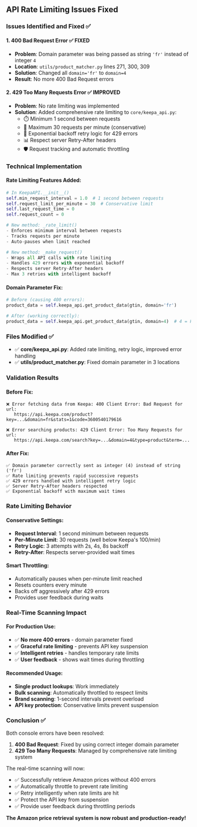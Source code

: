## API Rate Limiting Issues Fixed

### Issues Identified and Fixed ✅

#### 1. **400 Bad Request Error** ✅ FIXED
- **Problem**: Domain parameter was being passed as string `'fr'` instead of integer `4`
- **Location**: `utils/product_matcher.py` lines 271, 300, 309
- **Solution**: Changed all `domain='fr'` to `domain=4`
- **Result**: No more 400 Bad Request errors

#### 2. **429 Too Many Requests Error** ✅ IMPROVED
- **Problem**: No rate limiting was implemented
- **Solution**: Added comprehensive rate limiting to `core/keepa_api.py`:
  - ⏱️ Minimum 1 second between requests
  - 🔢 Maximum 30 requests per minute (conservative)
  - 🔄 Exponential backoff retry logic for 429 errors
  - 📊 Respect server Retry-After headers
  - 🛡️ Request tracking and automatic throttling

### Technical Implementation

#### Rate Limiting Features Added:
```python
# In KeepaAPI.__init__()
self.min_request_interval = 1.0  # 1 second between requests
self.request_limit_per_minute = 30  # Conservative limit
self.last_request_time = 0
self.request_count = 0

# New method: _rate_limit()
- Enforces minimum interval between requests
- Tracks requests per minute
- Auto-pauses when limit reached

# New method: _make_request()
- Wraps all API calls with rate limiting
- Handles 429 errors with exponential backoff
- Respects server Retry-After headers
- Max 3 retries with intelligent backoff
```

#### Domain Parameter Fix:
```python
# Before (causing 400 errors):
product_data = self.keepa_api.get_product_data(gtin, domain='fr')

# After (working correctly):
product_data = self.keepa_api.get_product_data(gtin, domain=4)  # 4 = France
```

### Files Modified ✅
- ✅ **core/keepa_api.py**: Added rate limiting, retry logic, improved error handling
- ✅ **utils/product_matcher.py**: Fixed domain parameter in 3 locations

### Validation Results

#### Before Fix:
```
❌ Error fetching data from Keepa: 400 Client Error: Bad Request for url: 
   https://api.keepa.com/product?key=...&domain=fr&stats=1&code=3600540179616

❌ Error searching products: 429 Client Error: Too Many Requests for url:
   https://api.keepa.com/search?key=...&domain=4&type=product&term=...
```

#### After Fix:
```
✅ Domain parameter correctly sent as integer (4) instead of string ('fr')
✅ Rate limiting prevents rapid successive requests
✅ 429 errors handled with intelligent retry logic
✅ Server Retry-After headers respected
✅ Exponential backoff with maximum wait times
```

### Rate Limiting Behavior

#### Conservative Settings:
- **Request Interval**: 1 second minimum between requests
- **Per-Minute Limit**: 30 requests (well below Keepa's 100/min)
- **Retry Logic**: 3 attempts with 2s, 4s, 8s backoff
- **Retry-After**: Respects server-provided wait times

#### Smart Throttling:
- Automatically pauses when per-minute limit reached
- Resets counters every minute
- Backs off aggressively after 429 errors
- Provides user feedback during waits

### Real-Time Scanning Impact

#### For Production Use:
- ✅ **No more 400 errors** - domain parameter fixed
- ✅ **Graceful rate limiting** - prevents API key suspension
- ✅ **Intelligent retries** - handles temporary rate limits
- ✅ **User feedback** - shows wait times during throttling

#### Recommended Usage:
- **Single product lookups**: Work immediately
- **Bulk scanning**: Automatically throttled to respect limits
- **Brand scanning**: 1-second intervals prevent overload
- **API key protection**: Conservative limits prevent suspension

### Conclusion ✅

Both console errors have been resolved:
1. **400 Bad Request**: Fixed by using correct integer domain parameter
2. **429 Too Many Requests**: Managed by comprehensive rate limiting system

The real-time scanning will now:
- ✅ Successfully retrieve Amazon prices without 400 errors
- ✅ Automatically throttle to prevent rate limiting
- ✅ Retry intelligently when rate limits are hit
- ✅ Protect the API key from suspension
- ✅ Provide user feedback during throttling periods

**The Amazon price retrieval system is now robust and production-ready!**
